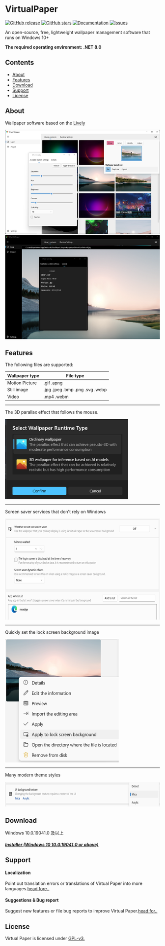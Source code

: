 # VirtualPaper

[![GitHub release](https://img.shields.io/badge/release-v0.3.0.1-blue)](https://github.com/PaperHammer/VirtualPaper/releases)
[![GitHub stars](https://img.shields.io/badge/dynamic/json?url=https%3A%2F%2Fapi.github.com%2Frepos%2FPaperHammer%2FVirtualPaper&query=stargazers_count&label=Stars&color=pink)](https://github.com/PaperHammer/VirtualPaper/stargazers)
[![Documentation](https://img.shields.io/badge/Docs-Wiki-green)](https://github.com/PaperHammer/VirtualPaper/wiki)
[![Issues](https://img.shields.io/badge/dynamic/json?url=https%3A%2F%2Fapi.github.com%2Frepos%2FPaperHammer%2FVirtualPaper&query=open_issues&label=Issues&color=orange)](https://github.com/PaperHammer/VirtualPaper/issues)

An open-source, free, lightweight wallpaper management software that runs on Windows 10+

**The required operating environment: .NET 8.0**

## Contents

- [About](#about)
- [Features](#features)
- [Download](#download)
- [Support](#support)
- [License](#license)

## About

Wallpaper software based on the [Lively](https://github.com/rocksdanister/lively)

<img src="/resources/control_panel_light.png" width="600" height="338"/>
<img src="/resources/control_panel_dark.png" width="600" height="338"/>

## Features

The following files are supported:

| Wallpaper type | File type                       |
| -------------- | ------------------------------- |
| Motion Picture | .gif .apng                      |
| Still image    | .jpg .jpeg .bmp .png .svg .webp |
| Video          | .mp4 .webm                      |

---

The 3D parallax effect that follows the mouse.

<img src="/resources/parallax.png" width="400" height="260"/>

---

Screen saver services that don't rely on Windows

<img src="/resources/screensaver.png" width="600" height="328"/>

---

Quickly set the lock screen background image

<img src="/resources/lock_background.png" width="370" height="400"/>

---

Many modern theme styles

<img src="/resources/ui_texture.png" width="700" height="80"/>

## Download

Windows 10.0.19041.0 及以上

##### [Installer (Windows 10 10.0.19041.0 or above)](https://github.com/PaperHammer/VirtualPaper/releases/latest)

## Support

#### Localization

Point out translation errors or translations of Virtual Paper into more languages.[head fore..](https://github.com/PaperHammer/VirtualPaper/issues/new?assignees=&labels=Issue-Bug%2CArea-Localization%2CIssue-Translation%2CNeeds-Triage&projects=&template=translation_issue.yml)

#### Suggestions & Bug report

Suggest new features or file bug reports to improve Virtual Paper.[head for..](https://github.com/PaperHammer/VirtualPaper/issues/new?assignees=&labels=Issue-Bug%2CNeeds-Triage&projects=&template=bug_report.yml)

## License

Virtual Paper is licensed under [GPL-v3.](https://github.com/PaperHammer/VirtualPaper/blob/main/LICENSE)
